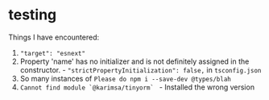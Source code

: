 # testing


Things I have encountered:
1. `"target": "esnext"`
2. Property 'name' has no initializer and is not definitely assigned in the constructor. - `"strictPropertyInitialization": false,` in `tsconfig.json`
3. So many instances of `Please do npm i --save-dev @types/blah`
4. ``Cannot find module `@karimsa/tinyorm` `` - Installed the wrong version
